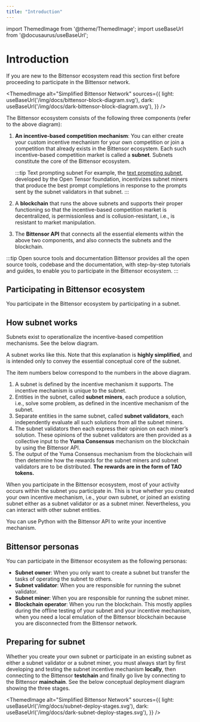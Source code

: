 ```yaml
---
title: "Introduction"
---
```


import ThemedImage from '@theme/ThemedImage';
import useBaseUrl from '@docusaurus/useBaseUrl';

# Introduction

If you are new to the Bittensor ecosystem read this section first before proceeding to participate in the Bittensor network.

<ThemedImage
alt="Simplified Bittensor Network"
sources={{
    light: useBaseUrl('/img/docs/bittensor-block-diagram.svg'),
    dark: useBaseUrl('/img/docs/dark-bittensor-block-diagram.svg'),
  }}
/>

The Bittensor ecosystem consists of the following three components (refer to the above diagram):

1. **An incentive-based competition mechanism**: You can either create your custom incentive mechanism for your own competition or join a competition that already exists in the Bittensor ecosystem. Each such incentive-based competition market is called a **subnet**. Subnets constitute the core of the Bittensor ecosystem. 

    :::tip Text prompting subnet
    For example, the [text prompting subnet](https://github.com/opentensor/text-prompting), developed by the Open Tensor foundation, incentivizes subnet miners that produce the best prompt completions in response to the prompts sent by the subnet validators in that subnet.
    :::

2. A **blockchain** that runs the above subnets and supports their proper functioning so that the incentive-based competition market is decentralized, is permissionless and is collusion-resistant, i.e., is resistant to market manipulation.
3. The **Bittensor API** that connects all the essential elements within the above two components, and also connects the subnets and the blockchain. 

:::tip Open source tools and documentation
Bittensor provides all the open source tools, codebase and the documentation, with step-by-step tutorials and guides, to enable you to participate in the Bittensor ecosystem.
:::

## Participating in Bittensor ecosystem

You participate in the Bittensor ecosystem by participating in a subnet. 

## How subnet works

Subnets exist to operationalize the incentive-based competition mechanisms. See the below diagram. 

<center>
<ThemedImage
alt="Simplified Bittensor Network"
sources={{
    light: useBaseUrl('/img/docs/subnet-high-level.svg'),
    dark: useBaseUrl('/img/docs/dark-subnet-high-level.svg'),
  }}
/>
</center>

A subnet works like this. Note that this explanation is **highly simplified**, and is intended only to convey the essential conceptual core of the subnet. 

The item numbers below correspond to the numbers in the above diagram. 

1. A subnet is defined by the incentive mechanism it supports. The incentive mechanism is unique to the subnet. 
2. Entities in the subnet, called **subnet miners**, each produce a solution, i.e., solve some problem, as defined in the incentive mechanism of the subnet. 
3. Separate entities in the same subnet, called **subnet validators**, each independently evaluate all such solutions from all the subnet miners. 
4. The subnet validators then each express their opinion on each miner’s solution. These opinions of the subnet validators are then provided as a collective input to the **Yuma Consensus** mechanism on the blockchain by using the Bittensor API. 
5. The output of the Yuma Consensus mechanism from the blockchain will then determine how the rewards for the subnet miners and subnet validators are to be distributed. **The rewards are in the form of TAO tokens.**  

When you participate in the Bittensor ecosystem, most of your activity occurs within the subnet you participate in. This is true whether you created your own incentive mechanism, i.e., your own subnet, or joined an existing subnet either as a subnet validator or as a subnet miner. Nevertheless, you can interact with other subnet entities. 

You can use Python with the Bittensor API to write your incentive mechanism. 

## Bittensor personas
You can participate in the Bittensor ecosystem as the following personas:

- **Subnet owner**: When you only want to create a subnet but transfer the tasks of operating the subnet to others.
- **Subnet validator**: When you are responsible for running the subnet validator.
- **Subnet miner**: When you are responsible for running the subnet miner.
- **Blockchain operator**: When you run the blockchain. This mostly applies during the offline testing of your subnet and your incentive mechanism, when you need a local emulation of the Bittensor blockchain because you are disconnected from the Bittensor network.

## Preparing for subnet

Whether you create your own subnet or participate in an existing subnet as either a subnet validator or a subnet miner, you must always start by first developing and testing the subnet incentive mechanism **locally**, then connecting to the Bittensor **testchain** and finally go live by connecting to the Bittensor **mainchain**. See the below conceptual deployment diagram showing the three stages. 

<ThemedImage
alt="Simplified Bittensor Network"
sources={{
    light: useBaseUrl('/img/docs/subnet-deploy-stages.svg'),
    dark: useBaseUrl('/img/docs/dark-subnet-deploy-stages.svg'),
  }}
/>

<!-- to be fixed 

When you are ready to participate in a subnet, follow these steps in the below order:
Step 1: Run a local subnet

Set up your local environment and deploy a local blockchain and a local subnet. By default all the below are run on the same computer you use locally (see the below diagram):

Your local subnet with a single subnet validator and a single subnet miner.
Your local blockchain with a single blockchain validator. 

Bittensor provides all the tools, codebase, a quickstart subnet template, the minimum compute, memory and storage requirements you will need, and step-by-step instructions for you to accomplish this easily. 

You will use your local Bittensor faucet to mint faucet TAO tokens in this step. Using this offline local subnet and local blockchain configuration you can:

Familiarize yourself, by examining the code in the subnet template, with how incentive mechanisms are coded and configured. 
Change the subnet template code to write your own incentive mechanism and test it locally.
Determine the minimum compute, bandwidth, memory and storage requirements for your subnet with your own incentive mechanism. 
Step 2: Run a Bittensor testnet
Will continue. Start introducing the root subnet here. 
-->
